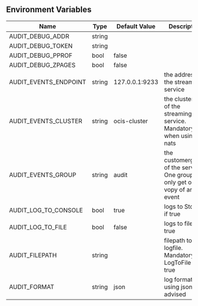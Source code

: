 ## Environment Variables

| Name | Type | Default Value | Description |
|------|------|---------------|-------------|
| AUDIT_DEBUG_ADDR | string |  | |
| AUDIT_DEBUG_TOKEN | string |  | |
| AUDIT_DEBUG_PPROF | bool | false | |
| AUDIT_DEBUG_ZPAGES | bool | false | |
| AUDIT_EVENTS_ENDPOINT | string | 127.0.0.1:9233 | the address of the streaming service|
| AUDIT_EVENTS_CLUSTER | string | ocis-cluster | the clusterID of the streaming service. Mandatory when using nats|
| AUDIT_EVENTS_GROUP | string | audit | the customergroup of the service. One group will only get one vopy of an event|
| AUDIT_LOG_TO_CONSOLE | bool | true | logs to Stdout if true|
| AUDIT_LOG_TO_FILE | bool | false | logs to file if true|
| AUDIT_FILEPATH | string |  | filepath to the logfile. Mandatory if LogToFile is true|
| AUDIT_FORMAT | string | json | log format. using json is advised|